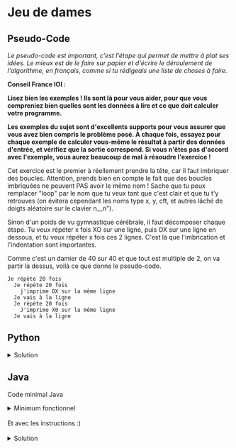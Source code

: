 # Jeu de dames

## Pseudo-Code

_Le pseudo-code est important, c'est l'étape qui permet de mettre à plat ses idées. Le mieux est de le faire sur papier et d'écrire le déroulement de l'algorithme, en français, comme si tu rédigeais une liste de choses à faire._

**Conseil France IOI :**

**Lisez bien les exemples ! Ils sont là pour vous aider, pour que vous compreniez bien quelles sont les données à lire et ce que doit calculer votre programme.**

**Les exemples du sujet sont d'excellents supports pour vous assurer que vous avez bien compris le problème posé. À chaque fois, essayez pour chaque exemple de calculer vous-même le résultat à partir des données d'entrée, et vérifiez que la sortie correspond. Si vous n'êtes pas d'accord avec l'exemple, vous aurez beaucoup de mal à résoudre l'exercice !**

Cet exercice est le premier à réellement prendre la tête, car il faut imbriquer des boucles. Attention, prends bien en compte le fait que des boucles imbriquées ne peuvent PAS avoir le même nom ! Sache que tu peux remplacer "loop" par le nom que tu veux tant que c'est clair et que tu t'y retrouves (on évitera cependant les noms type x, y, cft, et autres lâché de doigts aléatoire sur le clavier n__n").

Sinon d'un poids de vu gymnastique cérébrale, il faut décomposer chaque étape.
Tu veux répéter x fois XO sur une ligne, puis OX sur une ligne en dessous, et tu veux répéter x fois ces 2 lignes. C'est là que l'imbrication et l'indentation sont importantes.

Comme c'est un damier de 40 sur 40 et que tout est multiple de 2, on va partir là dessus, voilà ce que donne le pseudo-code.

```
Je répète 20 fois
  Je répète 20 fois
    j'imprime OX sur la même ligne
  Je vais à la ligne
  Je répète 20 fois
    J'imprime X0 sur la même ligne
  Je vais à la ligne
```

## Python

<details>
  <summary>Solution</summary>

```Python
for loop in range(20):
   for loop in range(20):
      print("OX", end = "")
   print()
   for loop in range(20):
      print("XO", end = "")
   print()
```

</details>

## Java

Code minimal Java

<details>
  <summary>Minimum fonctionnel</summary>

```Java
  class Main {
    public static void main(String[] args) {
      // ton code ici
    }
  }
```

</details>

</br>
Et avec les instructions :)
</br>
</br>

<details>
  <summary>Solution</summary>


```Java
class Main {
   public static void main(String[] args) {
      for (int loop = 1; loop <= 20; loop = loop + 1) {
         for (int loop2 = 1; loop2 <= 20; loop2 = loop2 + 1) {
            System.out.print("OX");
         }
         System.out.println();
    
         for (int loop2 = 1; loop2 <= 20; loop2 = loop2 + 1) {
            System.out.print("XO");
         }
         System.out.println();
      }
   }
}
```

</details>
